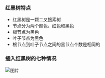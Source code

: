 ### 红黑树特点
- 红黑树是一颗二叉搜索树
- 节点分为两个颜色，红色和黑色
- 根节点为黑色
- 叶子节点为黑色
- 根节点到叶子节点之间的黑节点个数是相同的

### 插入红黑树的七种情况
![图片](https://user-images.githubusercontent.com/55612309/112933088-baf61500-9151-11eb-8f6b-f43d5490a124.png)

### 
